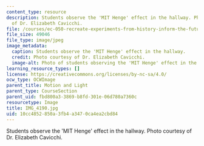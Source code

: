 ```yaml
---
content_type: resource
description: Students observe the 'MIT Henge' effect in the hallway. Photo courtesy
  of Dr. Elizabeth Cavicchi.
file: /courses/ec-050-recreate-experiments-from-history-inform-the-future-from-the-past-galileo-january-iap-2010/10cc4852850a3fb4a3470ca4ea2cbd84_IMG_4190.jpg
file_size: 49046
file_type: image/jpeg
image_metadata:
  caption: Students observe the 'MIT Henge' effect in the hallway.
  credit: Photo courtesy of Dr. Elizabeth Cavicchi.
  image-alt: Photo of students observing the 'MIT Henge' effect in the hallway.
learning_resource_types: []
license: https://creativecommons.org/licenses/by-nc-sa/4.0/
ocw_type: OCWImage
parent_title: Motion and Light
parent_type: CourseSection
parent_uid: fbd800a3-3869-b8fd-301e-06d780a7360c
resourcetype: Image
title: IMG_4190.jpg
uid: 10cc4852-850a-3fb4-a347-0ca4ea2cbd84
---
```

Students observe the 'MIT Henge' effect in the hallway. Photo courtesy of Dr. Elizabeth Cavicchi.